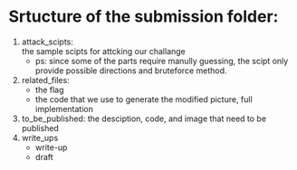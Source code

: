 # Srtucture of the submission folder:
1. attack_scipts:  
    the sample scipts for attcking our challange
    - ps: since some of the parts require manully guessing, the scipt only provide possible directions and bruteforce method.
2. related_files: 
    - the flag
    - the code that we use to generate the modified picture, full implementation
3. to_be_published: 
    the desciption, code, and image that need to be published 
4. write_ups
    - write-up
    - draft